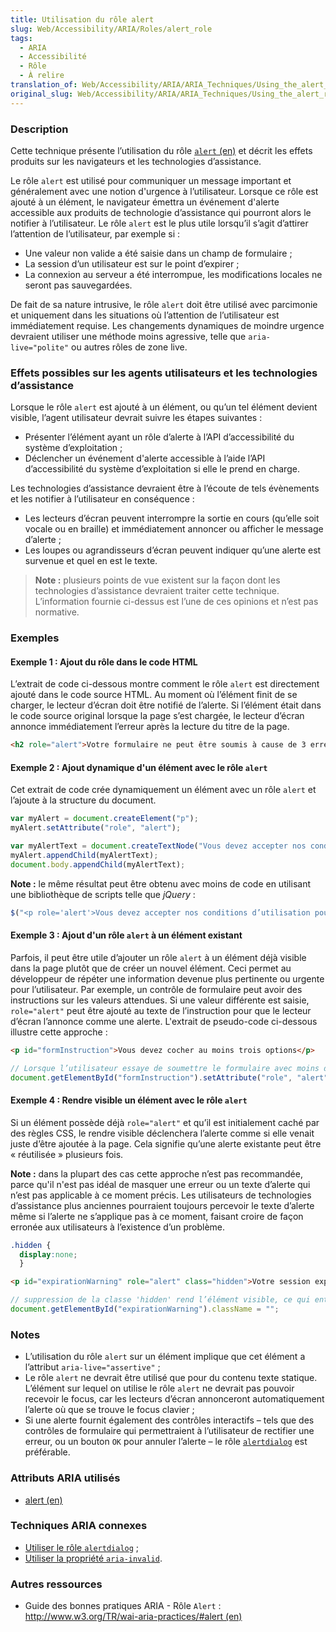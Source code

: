 ```yaml
---
title: Utilisation du rôle alert
slug: Web/Accessibility/ARIA/Roles/alert_role
tags:
  - ARIA
  - Accessibilité
  - Rôle
  - À relire
translation_of: Web/Accessibility/ARIA/ARIA_Techniques/Using_the_alert_role
original_slug: Web/Accessibility/ARIA/ARIA_Techniques/Using_the_alert_role
---
```

### Description

Cette technique présente l’utilisation du rôle [`alert` (en)](http://www.w3.org/TR/wai-aria/roles#alert) et décrit les effets produits sur les navigateurs et les technologies d’assistance.

Le rôle `alert` est utilisé pour communiquer un message important et généralement avec une notion d'urgence à l’utilisateur. Lorsque ce rôle est ajouté à un élément, le navigateur émettra un événement d'alerte accessible aux produits de technologie d’assistance qui pourront alors le notifier à l’utilisateur. Le rôle `alert` est le plus utile lorsqu’il s’agit d’attirer l’attention de l’utilisateur, par exemple si :

- Une valeur non valide a été saisie dans un champ de formulaire&nbsp;;
- La session d’un utilisateur est sur le point d’expirer&nbsp;;
- La connexion au serveur a été interrompue, les modifications locales ne seront pas sauvegardées.

De fait de sa nature intrusive, le rôle `alert` doit être utilisé avec parcimonie et uniquement dans les situations où l’attention de l’utilisateur est immédiatement requise. Les changements dynamiques de moindre urgence devraient utiliser une méthode moins agressive, telle que `aria-live="polite"` ou autres rôles de zone live.

### Effets possibles sur les agents utilisateurs et les technologies d’assistance

Lorsque le rôle `alert` est ajouté à un élément, ou qu’un tel élément devient visible, l’agent utilisateur devrait suivre les étapes suivantes&nbsp;:

- Présenter l’élément ayant un rôle d’alerte à l’API d’accessibilité du système d’exploitation&nbsp;;
- Déclencher un événement d'alerte accessible à l’aide l’API d’accessibilité du système d’exploitation si elle le prend en charge.

Les technologies d’assistance devraient être à l’écoute de tels évènements et les notifier à l’utilisateur en conséquence&nbsp;:

- Les lecteurs d’écran peuvent interrompre la sortie en cours (qu’elle soit vocale ou en braille) et immédiatement annoncer ou afficher le message d’alerte&nbsp;;
- Les loupes ou agrandisseurs d’écran peuvent indiquer qu’une alerte est survenue et quel en est le texte.

> **Note :** plusieurs points de vue existent sur la façon dont les technologies d’assistance devraient traiter cette technique. L’information fournie ci-dessus est l’une de ces opinions et n’est pas normative.

### Exemples

#### Exemple 1&nbsp;: Ajout du rôle dans le code HTML

L’extrait de code ci-dessous montre comment le rôle `alert` est directement ajouté dans le code source HTML. Au moment où l’élément finit de se charger, le lecteur d’écran doit être notifié de l’alerte. Si l’élément était dans le code source original lorsque la page s’est chargée, le lecteur d’écran annonce immédiatement l’erreur après la lecture du titre de la page.

```html
<h2 role="alert">Votre formulaire ne peut être soumis à cause de 3 erreurs de validation.</h2>
```

#### Exemple 2&nbsp;: Ajout dynamique d'un élément avec le rôle `alert`

Cet extrait de code crée dynamiquement un élément avec un rôle `alert` et l’ajoute à la structure du document.

```js
var myAlert = document.createElement("p");
myAlert.setAttribute("role", "alert");

var myAlertText = document.createTextNode("Vous devez accepter nos conditions d’utilisation pour créer un compte.");
myAlert.appendChild(myAlertText);
document.body.appendChild(myAlertText);
```

**Note&nbsp;:** le même résultat peut être obtenu avec moins de code en utilisant une bibliothèque de scripts telle que *jQuery*&nbsp;:

```js
$("<p role='alert'>Vous devez accepter nos conditions d’utilisation pour créer un compte.</p>").appendTo(document.body);
```

#### Exemple 3&nbsp;: Ajout d'un rôle `alert` à un élément existant

Parfois, il peut être utile d’ajouter un rôle `alert` à un élément déjà visible dans la page plutôt que de créer un nouvel élément. Ceci permet au développeur de répéter une information devenue plus pertinente ou urgente pour l’utilisateur. Par exemple, un contrôle de formulaire peut avoir des instructions sur les valeurs attendues. Si une valeur différente est saisie, `role="alert"` peut être ajouté au texte de l’instruction pour que le lecteur d’écran l’annonce comme une alerte. L'extrait de pseudo-code ci-dessous illustre cette approche&nbsp;:

```html
<p id="formInstruction">Vous devez cocher au moins trois options</p>
```

```js
// Lorsque l’utilisateur essaye de soumettre le formulaire avec moins de 3 cases cochées :
document.getElementById("formInstruction").setAttribute("role", "alert");
```

#### Exemple 4&nbsp;: Rendre visible un élément avec le rôle `alert`

Si un élément possède déjà `role="alert"` et qu’il est initialement caché par des règles CSS, le rendre visible déclenchera l’alerte comme si elle venait juste d’être ajoutée à la page. Cela signifie qu’une alerte existante peut être «&nbsp;réutilisée&nbsp;» plusieurs fois.

**Note&nbsp;:** dans la plupart des cas cette approche n’est pas recommandée, parce qu'il n'est pas idéal de masquer une erreur ou un texte d’alerte qui n’est pas applicable à ce moment précis. Les utilisateurs de technologies d’assistance plus anciennes pourraient toujours percevoir le texte d’alerte même si l’alerte ne s’applique pas à ce moment, faisant croire de façon erronée aux utilisateurs à l’existence d’un problème.

```css
.hidden {
  display:none;
  }
```

```html
<p id="expirationWarning" role="alert" class="hidden">Votre session expirera dans 2 minutes</p>
```

```js
// suppression de la classe 'hidden' rend l’élément visible, ce qui entraînera l’annonce de l’alerte par le lecteur d’écran :
document.getElementById("expirationWarning").className = "";
```

### Notes

- L’utilisation du rôle `alert` sur un élément implique que cet élément a l’attribut `aria-live="assertive"`&nbsp;;
- Le rôle `alert` ne devrait être utilisé que pour du contenu texte statique. L’élément sur lequel on utilise le rôle `alert` ne devrait pas pouvoir recevoir le focus, car les lecteurs d’écran annonceront automatiquement l’alerte où que se trouve le focus clavier&nbsp;;
- Si une alerte fournit également des contrôles interactifs – tels que des contrôles de formulaire qui permettraient à l’utilisateur de rectifier une erreur, ou un bouton `OK` pour annuler l’alerte – le rôle [`alertdialog`](/fr/Accessibilité/ARIA/Techniques_ARIA/Utiliser_le_rôle_alertdialog) est préférable.

### Attributs ARIA utilisés

- [alert (en)](http://www.w3.org/TR/wai-aria/roles#alert)

### Techniques ARIA connexes

- [Utiliser le rôle `alertdialog`](/fr/Accessibilité/ARIA/Techniques_ARIA/Utiliser_le_rôle_alertdialog)&nbsp;;
- [Utiliser la propriété `aria-invalid`](/fr/Accessibilité/ARIA/Techniques_ARIA/Utiliser_la_propriété_aria-invalid).

### Autres ressources

- Guide des bonnes pratiques ARIA - Rôle `Alert`&nbsp;: [http://www.w3.org/TR/wai-aria-practices/#alert (en)](http://www.w3.org/TR/wai-aria-practices/#alert)
